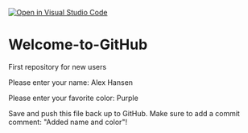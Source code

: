 [![Open in Visual Studio Code](https://classroom.github.com/assets/open-in-vscode-f059dc9a6f8d3a56e377f745f24479a46679e63a5d9fe6f495e02850cd0d8118.svg)](https://classroom.github.com/online_ide?assignment_repo_id=6786851&assignment_repo_type=AssignmentRepo)
# Welcome-to-GitHub
First repository for new users

Please enter your name: Alex Hansen

Please enter your favorite color: Purple

Save and push this file back up to GitHub. 
Make sure to add a commit comment: "Added name and color"!
